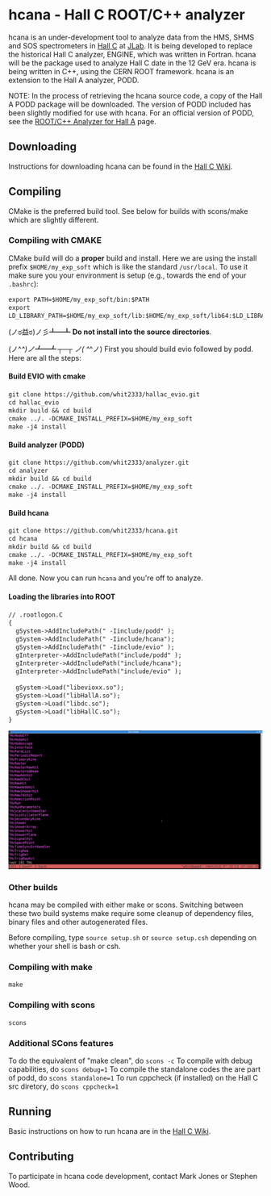 hcana - Hall C ROOT/C++ analyzer
============================================

hcana is an under-development tool to analyze data from the HMS, SHMS and
SOS spectrometers in
[Hall C](http://www.jlab.org/Hall-C/) at [JLab](http://www.jlab.org/).
It is being developed to replace
the historical Hall C analyzer, ENGINE, which was written in Fortran.
hcana will be the package used to analyze Hall C date in the 12 GeV era.
hcana is being written in C++, using the CERN ROOT framework.  hcana is
an extension to the Hall A analyzer, PODD.

NOTE: In the process of retrieving the hcana source code, a copy of
the Hall A PODD package will be downloaded.  The version of PODD included
has been slightly modified for use with hcana.  For an official version
of PODD, see the [ROOT/C++ Analyzer for Hall A](http://hallaweb.jlab.org/podd/) page.

Downloading
-----------

Instructions for downloading hcana can be found in the
[Hall C Wiki](https://hallcweb.jlab.org/wiki/index.php/ROOT_Analyzer/Git).

Compiling
---------

CMake is the preferred build tool. See below for builds with scons/make which 
are slightly different.

### Compiling with CMAKE

CMake build will do a **proper** build and install.
Here we are using the install prefix `$HOME/my_exp_soft` which is like the 
standard `/usr/local`. To use it make sure you your environment is setup (e.g., 
towards the end of your `.bashrc`):
```
export PATH=$HOME/my_exp_soft/bin:$PATH
export LD_LIBRARY_PATH=$HOME/my_exp_soft/lib:$HOME/my_exp_soft/lib64:$LD_LIBRARY_PATH
```
 (ノಠ益ಠ)ノ彡┻━┻ **Do not install into the source directories**.

(ノ^_^)ノ┻━┻ ┬─┬ ノ( ^_^ノ)
First you should build evio followed by podd. Here are all the steps:


#### Build EVIO with cmake

```
git clone https://github.com/whit2333/hallac_evio.git
cd hallac_evio
mkdir build && cd build
cmake ../. -DCMAKE_INSTALL_PREFIX=$HOME/my_exp_soft
make -j4 install
```

#### Build analyzer (PODD)

```
git clone https://github.com/whit2333/analyzer.git
cd analyzer
mkdir build && cd build
cmake ../. -DCMAKE_INSTALL_PREFIX=$HOME/my_exp_soft
make -j4 install
```

#### Build hcana

```
git clone https://github.com/whit2333/hcana.git
cd hcana
mkdir build && cd build
cmake ../. -DCMAKE_INSTALL_PREFIX=$HOME/my_exp_soft
make -j4 install
```

All done.  Now you can run `hcana` and you're off to analyze.

#### Loading the libraries into ROOT 

```
// .rootlogon.C
{
  gSystem->AddIncludePath(" -Iinclude/podd" );
  gSystem->AddIncludePath(" -Iinclude/hcana");
  gSystem->AddIncludePath(" -Iinclude/evio" );
  gInterpreter->AddIncludePath("include/podd" );
  gInterpreter->AddIncludePath("include/hcana");
  gInterpreter->AddIncludePath("include/evio" );
  
  gSystem->Load("libevioxx.so");
  gSystem->Load("libHallA.so");
  gSystem->Load("libdc.so");
  gSystem->Load("libHallC.so");
}
```
![libHallC in ROOT](/docs/libHallC_in_root.png)

### Other builds

hcana may be compiled with either make or scons.  Switching between these
two build systems make require some cleanup of dependency files, binary files
and other autogenerated files.

Before compiling, type
`source setup.sh` or `source setup.csh`
depending on whether your shell is bash or csh.

### Compiling with make
    make

### Compiling with scons
    scons

### Additional SCons features 
To do the equivalent of "make clean", do
`scons -c`
To compile with debug capabilities, do
`scons debug=1`
To compile the standalone codes the are part of podd, do
`scons standalone=1`
To run cppcheck (if installed) on the Hall C src diretory, do
`scons cppcheck=1`

Running
-------
Basic instructions on how to run hcana are in the
[Hall C Wiki](https://hallcweb.jlab.org/wiki/index.php/ROOT_Analyzer/Running).

Contributing
------------
To participate in hcana code development, contact Mark Jones or Stephen Wood.


